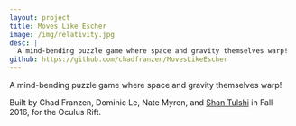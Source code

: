 ```yaml
---
layout: project
title: Moves Like Escher
image: /img/relativity.jpg
desc: |
  A mind-bending puzzle game where space and gravity themselves warp!
github: https://github.com/chadfranzen/MovesLikeEscher
---
```

A mind-bending puzzle game where space and gravity themselves warp!

Built by Chad Franzen, Dominic Le, Nate Myren, and [Shan Tulshi](https://notgood.site) in Fall 2016, for the Oculus Rift.